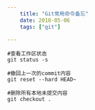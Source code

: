 ```yaml
---
    title: "Git常用命令备忘"
    date: 2018-05-06
    tags: ["git"]
    
---
```


```shell script
#查看工作区状态
git status -s

#撤回上一次的commit内容
git reset --hard HEAD~

#删除所有本地未提交内容
git checkout .
```
